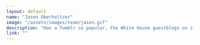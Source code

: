 ```yaml
---
layout: default
name: "Jason Oberholtzer"
image: "/assets/images/team/jason.gif"
description: "Has a Tumblr so popular, the White House guestblogs on it"
link: ""
---
```

